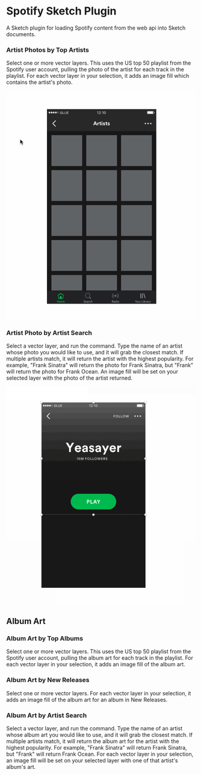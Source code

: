 # Spotify Sketch Plugin

A Sketch plugin for loading Spotify content from the web api into Sketch documents.


### Artist Photos by Top Artists

Select one or more vector layers. This uses the US top 50 playlist from the Spotify user account, pulling the photo of the artist for each track in the playlist. For each vector layer in your selection, it adds an image fill which contains the artist's photo.

<img src="./assets/sketch-top-artists.gif" />

### Artist Photo by Artist Search

Select a vector layer, and run the command. Type the name of an artist whose photo you would like to use, and it will grab the closest match. If multiple artists match, it will return the artist with the highest popularity. For example, "Frank Sinatra" will return the photo for Frank Sinatra, but "Frank" will return the photo for Frank Ocean. An image fill will be set on your selected layer with the photo of the artist returned.

<img src="./assets/sketch-artist-photo-search.gif" />


## Album Art

### Album Art by Top Albums

Select one or more vector layers. This uses the US top 50 playlist from the Spotify user account, pulling the album art for each track in the playlist. For each vector layer in your selection, it adds an image fill of the album art.

### Album Art by New Releases

Select one or more vector layers. For each vector layer in your selection, it adds an image fill of the album art for an album in New Releases.

### Album Art by Artist Search

Select a vector layer, and run the command. Type the name of an artist whose album art you would like to use, and it will grab the closest match. If multiple artists match, it will return the album art for the artist with the highest popularity. For example, "Frank Sinatra" will return Frank Sinatra, but "Frank" will return Frank Ocean. For each vector layer in your selection, an image fill will be set on your selected layer with one of that artist's album's art.
